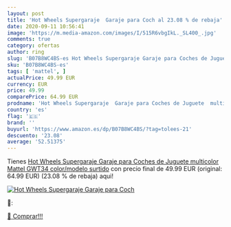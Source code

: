 ```yaml
---
layout: post
title: 'Hot Wheels Supergaraje  Garaje para Coch al 23.08 % de rebaja'
date: 2020-09-11 10:56:41
image: 'https://m.media-amazon.com/images/I/515R6vbgIkL._SL400_.jpg'
comments: true
category: ofertas
author: ring
slug: 'B07B8WC4BS-es Hot Wheels Supergaraje Garaje para Coches de Juguete...'
sku: 'B07B8WC4BS-es'
tags: [ 'mattel', ]
actualPrice: 49.99 EUR
currency: EUR
price: 49.99
comparePrice: 64.99 EUR
prodname: 'Hot Wheels Supergaraje  Garaje para Coches de Juguete  multicolor Mattel GWT34   color/modelo surtido'
country: 'es'
flag: '🇪🇸'
brand: ''
buyurl: 'https://www.amazon.es/dp/B07B8WC4BS/?tag=tolees-21'
descuento: '23.08'
average: '52.51375'
---
```


Tienes [Hot Wheels Supergaraje  Garaje para Coches de Juguete  multicolor Mattel GWT34   color/modelo surtido](https://www.amazon.es/dp/B07B8WC4BS/?tag=tolees-21) con precio final de  49.99 EUR (original: 64.99 EUR) (23.08 %  de rebaja) aqui!

[![Hot Wheels Supergaraje  Garaje para Coch](https://m.media-amazon.com/images/I/515R6vbgIkL._SL400_.jpg)](https://www.amazon.es/dp/B07B8WC4BS/?tag=tolees-21)

🔎:


[🛒 Comprar!!!](https://www.amazon.es/dp/B07B8WC4BS/?tag=tolees-21)
